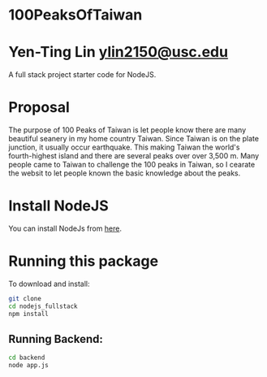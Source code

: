 # 100PeaksOfTaiwan
# Yen-Ting Lin ylin2150@usc.edu
A full stack project starter code for NodeJS.
# Proposal
The purpose of 100 Peaks of Taiwan is let people know there are many beautiful seanery in my home country Taiwan. Since Taiwan is on the plate junction, it usually occur earthquake. This making Taiwan the world's fourth-highest island and there are several peaks over over 3,500 m. Many people came to Taiwan to challenge the 100 peaks in Taiwan, so I cearate the websit to let people known the basic knowledge about the peaks. 

# Install NodeJS

You can install NodeJs from [here](https://nodejs.org/en/download/).

# Running this package

To download and install:

```bash
git clone 
cd nodejs_fullstack
npm install
```

## Running Backend:
```bash
cd backend
node app.js
```
